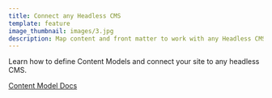 ```yaml
---
title: Connect any Headless CMS
template: feature
image_thumbnail: images/3.jpg
description: Map content and front matter to work with any Headless CMS.
---
```


Learn how to define Content Models and connect your site to any headless CMS.

<a href="https://docs.stacbkit.com/content-model/" class="button inverse">Content Model Docs</a>
